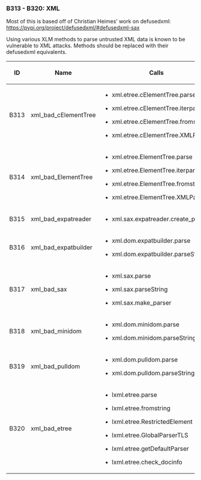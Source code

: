 <div id="b313-b320-xml" class="section" markdown="1">

### B313 - B320: XML

Most of this is based off of Christian Heimes’ work on defusedxml:
<a href="https://pypi.org/project/defusedxml/#defusedxml-sax" class="reference external">https://pypi.org/project/defusedxml/#defusedxml-sax</a>

Using various XLM methods to parse untrusted XML data is known to be
vulnerable to XML attacks. Methods should be replaced with their
defusedxml equivalents.

<table>
<colgroup>
<col style="width: 8%" />
<col style="width: 28%" />
<col style="width: 49%" />
<col style="width: 15%" />
</colgroup>
<thead>
<tr class="header">
<th><p>ID</p></th>
<th><p>Name</p></th>
<th><p>Calls</p></th>
<th><p>Severity</p></th>
</tr>
</thead>
<tbody>
<tr class="odd">
<td><p>B313</p></td>
<td><p>xml_bad_cElementTree</p></td>
<td><ul>
<li><p>xml.etree.cElementTree.parse</p></li>
<li><p>xml.etree.cElementTree.iterparse</p></li>
<li><p>xml.etree.cElementTree.fromstring</p></li>
<li><p>xml.etree.cElementTree.XMLParser</p></li>
</ul></td>
<td><p>Medium</p></td>
</tr>
<tr class="even">
<td><p>B314</p></td>
<td><p>xml_bad_ElementTree</p></td>
<td><ul>
<li><p>xml.etree.ElementTree.parse</p></li>
<li><p>xml.etree.ElementTree.iterparse</p></li>
<li><p>xml.etree.ElementTree.fromstring</p></li>
<li><p>xml.etree.ElementTree.XMLParser</p></li>
</ul></td>
<td><p>Medium</p></td>
</tr>
<tr class="odd">
<td><p>B315</p></td>
<td><p>xml_bad_expatreader</p></td>
<td><ul>
<li><p>xml.sax.expatreader.create_parser</p></li>
</ul></td>
<td><p>Medium</p></td>
</tr>
<tr class="even">
<td><p>B316</p></td>
<td><p>xml_bad_expatbuilder</p></td>
<td><ul>
<li><p>xml.dom.expatbuilder.parse</p></li>
<li><p>xml.dom.expatbuilder.parseString</p></li>
</ul></td>
<td><p>Medium</p></td>
</tr>
<tr class="odd">
<td><p>B317</p></td>
<td><p>xml_bad_sax</p></td>
<td><ul>
<li><p>xml.sax.parse</p></li>
<li><p>xml.sax.parseString</p></li>
<li><p>xml.sax.make_parser</p></li>
</ul></td>
<td><p>Medium</p></td>
</tr>
<tr class="even">
<td><p>B318</p></td>
<td><p>xml_bad_minidom</p></td>
<td><ul>
<li><p>xml.dom.minidom.parse</p></li>
<li><p>xml.dom.minidom.parseString</p></li>
</ul></td>
<td><p>Medium</p></td>
</tr>
<tr class="odd">
<td><p>B319</p></td>
<td><p>xml_bad_pulldom</p></td>
<td><ul>
<li><p>xml.dom.pulldom.parse</p></li>
<li><p>xml.dom.pulldom.parseString</p></li>
</ul></td>
<td><p>Medium</p></td>
</tr>
<tr class="even">
<td><p>B320</p></td>
<td><p>xml_bad_etree</p></td>
<td><ul>
<li><p>lxml.etree.parse</p></li>
<li><p>lxml.etree.fromstring</p></li>
<li><p>lxml.etree.RestrictedElement</p></li>
<li><p>lxml.etree.GlobalParserTLS</p></li>
<li><p>lxml.etree.getDefaultParser</p></li>
<li><p>lxml.etree.check_docinfo</p></li>
</ul></td>
<td><p>Medium</p></td>
</tr>
</tbody>
</table>

</div>
